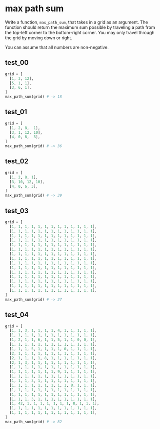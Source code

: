 # max path sum

Write a function, `max_path_sum`, that takes in a grid as an argument. The function should return the maximum sum possible by traveling a path from the top-left corner to the bottom-right corner. You may only travel through the grid by moving down or right.

You can assume that all numbers are non-negative.

## test_00

```python
grid = [
  [1, 3, 12],
  [5, 1, 1],
  [3, 6, 1],
]
max_path_sum(grid) # -> 18
```

## test_01

```python
grid = [
  [1, 2, 8,  1],
  [3, 1, 12, 10],
  [4, 0, 6,  3],
]
max_path_sum(grid) # -> 36
```

## test_02

```python
grid = [
  [1, 2, 8, 1],
  [3, 10, 12, 10],
  [4, 0, 6, 3],
]
max_path_sum(grid) # -> 39
```

## test_03

```python
grid = [
  [1, 1, 1, 1, 1, 1, 1, 1, 1, 1, 1, 1, 1],
  [1, 1, 1, 1, 1, 1, 1, 1, 1, 1, 1, 1, 1],
  [1, 1, 1, 1, 1, 1, 1, 1, 1, 1, 1, 1, 1],
  [1, 1, 1, 1, 1, 1, 1, 1, 1, 1, 1, 1, 1],
  [1, 1, 1, 1, 1, 1, 1, 1, 1, 1, 1, 1, 1],
  [1, 1, 1, 1, 1, 1, 1, 1, 1, 1, 1, 1, 1],
  [1, 1, 1, 1, 1, 1, 1, 1, 1, 1, 1, 1, 1],
  [1, 1, 1, 1, 1, 1, 1, 1, 1, 1, 1, 1, 1],
  [1, 1, 1, 1, 1, 1, 1, 1, 1, 1, 1, 1, 1],
  [1, 1, 1, 1, 1, 1, 1, 1, 1, 1, 1, 1, 1],
  [1, 1, 1, 1, 1, 1, 1, 1, 1, 1, 1, 1, 1],
  [1, 1, 1, 1, 1, 1, 1, 1, 1, 1, 1, 1, 1],
  [1, 1, 1, 1, 1, 1, 1, 1, 1, 1, 1, 1, 1],
  [1, 1, 1, 1, 1, 1, 1, 1, 1, 1, 1, 1, 1],
  [1, 1, 1, 1, 1, 1, 1, 1, 1, 1, 1, 1, 1],
]
max_path_sum(grid) # -> 27
```

## test_04

```python
grid = [
  [1, 1, 3, 1, 1, 1, 1, 4, 1, 1, 1, 1, 1],
  [1, 1, 1, 1, 1, 1, 1, 1, 1, 1, 1, 1, 1],
  [1, 2, 1, 1, 6, 1, 1, 5, 1, 1, 0, 0, 1],
  [1, 1, 1, 1, 1, 1, 1, 1, 1, 1, 1, 1, 1],
  [1, 1, 1, 5, 1, 1, 1, 1, 0, 1, 1, 1, 1],
  [2, 1, 1, 1, 1, 1, 1, 1, 1, 1, 1, 1, 1],
  [2, 1, 1, 1, 1, 8, 1, 1, 1, 1, 1, 1, 1],
  [2, 1, 3, 1, 1, 1, 1, 1, 1, 1, 1, 1, 1],
  [1, 1, 1, 1, 1, 1, 1, 1, 1, 1, 1, 1, 1],
  [1, 1, 1, 1, 1, 1, 1, 9, 1, 1, 1, 1, 1],
  [1, 1, 1, 1, 1, 1, 1, 1, 1, 1, 1, 1, 1],
  [1, 1, 1, 3, 1, 1, 1, 1, 1, 1, 1, 1, 1],
  [1, 1, 1, 1, 1, 1, 1, 1, 1, 8, 1, 1, 1],
  [1, 1, 1, 1, 1, 1, 1, 1, 1, 1, 1, 1, 1],
  [1, 1, 1, 1, 1, 1, 1, 1, 1, 1, 1, 1, 1],
  [1, 1, 1, 3, 1, 1, 1, 1, 1, 1, 1, 1, 1],
  [1, 42, 1, 1, 1, 1, 1, 1, 1, 8, 1, 1, 1],
  [1, 1, 1, 1, 1, 1, 1, 1, 1, 1, 1, 1, 1],
  [1, 1, 1, 1, 1, 1, 1, 1, 1, 1, 1, 1, 1],
]
max_path_sum(grid) # -> 82
```
